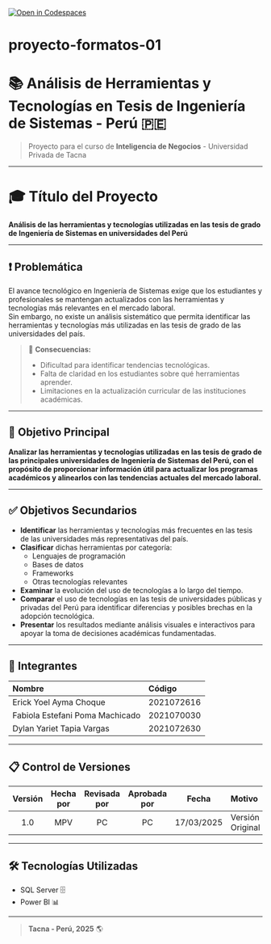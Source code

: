 [![Open in Codespaces](https://classroom.github.com/assets/launch-codespace-2972f46106e565e64193e422d61a12cf1da4916b45550586e14ef0a7c637dd04.svg)](https://classroom.github.com/open-in-codespaces?assignment_repo_id=18703140)
# proyecto-formatos-01

# 📚 Análisis de Herramientas y Tecnologías en Tesis de Ingeniería de Sistemas - Perú 🇵🇪

> Proyecto para el curso de **Inteligencia de Negocios** - Universidad Privada de Tacna

---

# 🎓 Título del Proyecto  
**Análisis de las herramientas y tecnologías utilizadas en las tesis de grado de Ingeniería de Sistemas en universidades del Perú**

---

## ❗ Problemática

El avance tecnológico en Ingeniería de Sistemas exige que los estudiantes y profesionales se mantengan actualizados con las herramientas y tecnologías más relevantes en el mercado laboral.  
Sin embargo, no existe un análisis sistemático que permita identificar las herramientas y tecnologías más utilizadas en las tesis de grado de las universidades del país.

> 📌 **Consecuencias:**
> - Dificultad para identificar tendencias tecnológicas.  
> - Falta de claridad en los estudiantes sobre qué herramientas aprender.  
> - Limitaciones en la actualización curricular de las instituciones académicas.  

---

## 🎯 Objetivo Principal

**Analizar las herramientas y tecnologías utilizadas en las tesis de grado de las principales universidades de Ingeniería de Sistemas del Perú, con el propósito de proporcionar información útil para actualizar los programas académicos y alinearlos con las tendencias actuales del mercado laboral.**

---

## ✅ Objetivos Secundarios

- **Identificar** las herramientas y tecnologías más frecuentes en las tesis de las universidades más representativas del país.  
- **Clasificar** dichas herramientas por categoría:
  - Lenguajes de programación  
  - Bases de datos  
  - Frameworks  
  - Otras tecnologías relevantes  
- **Examinar** la evolución del uso de tecnologías a lo largo del tiempo.
- **Comparar** el uso de tecnologías en las tesis de universidades públicas y privadas del Perú para identificar diferencias y posibles brechas en la adopción tecnológica.
- **Presentar** los resultados mediante análisis visuales e interactivos para apoyar la toma de decisiones académicas fundamentadas.

---

## 👥 Integrantes

| Nombre | Código |
| :--- | :--- |
| Erick Yoel Ayma Choque | 2021072616 |
| Fabiola Estefani Poma Machicado | 2021070030 |
| Dylan Yariet Tapia Vargas | 2021072630 |

---

## 📋 Control de Versiones

| Versión | Hecha por | Revisada por | Aprobada por | Fecha | Motivo |
| :---: | :---: | :---: | :---: | :---: | :--- |
| 1.0 | MPV | PC | PC | 17/03/2025 | Versión Original |

---

## 🛠️ Tecnologías Utilizadas

- SQL Server 🗄️
- Power BI 📊

---


> **Tacna - Perú, 2025** 🌎
